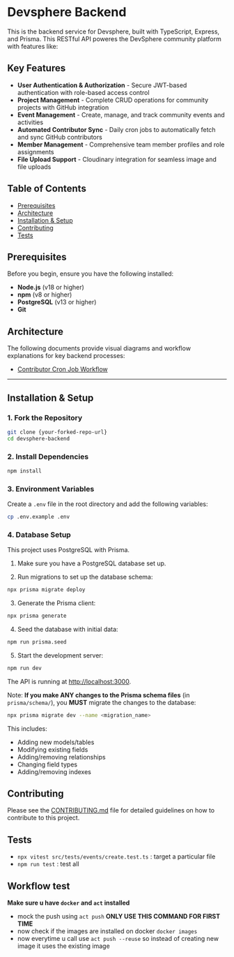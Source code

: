 # Devsphere Backend

This is the backend service for Devsphere, built with TypeScript, Express, and Prisma. This RESTful API poweres the DevSphere community platform with features like:

## Key Features

- **User Authentication & Authorization** - Secure JWT-based authentication with role-based access control
- **Project Management** - Complete CRUD operations for community projects with GitHub integration
- **Event Management** - Create, manage, and track community events and activities
- **Automated Contributor Sync** - Daily cron jobs to automatically fetch and sync GitHub contributors
- **Member Management** - Comprehensive team member profiles and role assignments
- **File Upload Support** - Cloudinary integration for seamless image and file uploads

## Table of Contents

- [Prerequisites](#prerequisites)
- [Architecture](#architecture)
- [Installation & Setup](#installation--setup)
- [Contributing](#contributing)
- [Tests](#tests)

## Prerequisites

Before you begin, ensure you have the following installed:

- **Node.js** (v18 or higher)
- **npm** (v8 or higher)
- **PostgreSQL** (v13 or higher)
- **Git**

## Architecture

The following documents provide visual diagrams and workflow explanations for key backend processes:

- [Contributor Cron Job Workflow](docs/Contributor_CRON_Architecture.MD)

---

## Installation & Setup

### 1. Fork the Repository

```bash
git clone {your-forked-repo-url}
cd devsphere-backend
```

### 2. Install Dependencies

```bash
npm install
```

### 3. Environment Variables

Create a `.env` file in the root directory and add the following variables:

```bash
cp .env.example .env
```

### 4. Database Setup

This project uses PostgreSQL with Prisma.

1. Make sure you have a PostgreSQL database set up.

2. Run migrations to set up the database schema:

```bash
npx prisma migrate deploy
```

3. Generate the Prisma client:

```bash
npx prisma generate
```

4. Seed the database with initial data:

```bash
npm run prisma.seed
```

5. Start the development server:

```bash
npm run dev
```

The API is running at [http://localhost:3000](http://localhost:3000).

Note: **If you make ANY changes to the Prisma schema files** (in `prisma/schema/`), you **MUST** migrate the changes to the database:

```bash
npx prisma migrate dev --name <migration_name>
```

This includes:

- Adding new models/tables
- Modifying existing fields
- Adding/removing relationships
- Changing field types
- Adding/removing indexes

## Contributing

Please see the [CONTRIBUTING.md](CONTRIBUTING.md) file for detailed guidelines on how to contribute to this project.

## Tests

- `npx vitest src/tests/events/create.test.ts` : target a particular file
- `npm run test` : test all

## Workflow test

**Make sure u have `docker` and `act` installed**

- mock the push using `act push` **ONLY USE THIS COMMAND FOR FIRST TIME**
- now check if the images are installed on docker `docker images`
- now everytime u call use `act push --reuse` so instead of creating new image it uses the existing image
